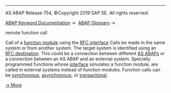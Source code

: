   

* * *

AS ABAP Release 754, ©Copyright 2019 SAP SE. All rights reserved.

[ABAP Keyword Documentation](javascript:call_link\('abenabap.htm'\)) →  [ABAP Glossary](javascript:call_link\('abenabap_glossary.htm'\)) → 

remote function call

Call of a [function module](javascript:call_link\('abenfunction_module_glosry.htm'\) "Glossary Entry") using the [RFC interface](javascript:call_link\('abenrfc_interface_glosry.htm'\) "Glossary Entry") Calls be made in the same system or from another system. The target system is identified using an [RFC destination](javascript:call_link\('abendestination_glosry.htm'\) "Glossary Entry"). This could be a connection between different [AS ABAPs](javascript:call_link\('abensap_nw_abap_glosry.htm'\) "Glossary Entry") or a connection between an AS ABAP and an external system. Specially programmed functions whose [interface](javascript:call_link\('abeninterface_glosry.htm'\) "Glossary Entry") simulates a function module, are called in external systems instead of function modules. Function calls can be [synchronous](javascript:call_link\('abensynchronous_rfc_glosry.htm'\) "Glossary Entry"), [asynchronous](javascript:call_link\('abenasynchronous_rfc_glosry.htm'\) "Glossary Entry"), or [transactional](javascript:call_link\('abentrfc_1_glosry.htm'\) "Glossary Entry").

[→ More](javascript:call_link\('abenrfc.htm'\))